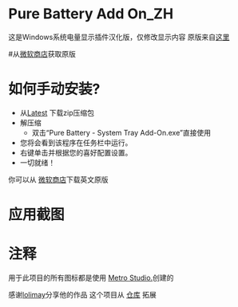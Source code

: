# Pure Battery Add On_ZH
这是Windows系统电量显示插件汉化版，仅修改显示内容
原版来自[这里](https://github.com/medhachaitanya/PureBatteryAnalytics)

#从[微软商店](https://www.microsoft.com/store/productId/9N3HDTNCF6Z8)获取原版

# 如何手动安装?

* 从[Latest](https://github.com/medhachaitanya/PureBatteryAddOnSetup/tree/master/Latest) 下载zip压缩包
* 解压缩
  * 双击“Pure Battery - System Tray Add-On.exe”直接使用
* 您将会看到该程序在任务栏中运行。
* 右键单击并根据您的喜好配置设置。
* 一切就绪！


你可以从 [微软商店](https://www.microsoft.com/en-us/p/pure-battery-analytics/9nblggh4x4k3?activetab=pivot:overviewtab)下载英文原版

# 应用截图


# 注释
用于此项目的所有图标都是使用 [Metro Studio.](https://www.syncfusion.com/downloads/metrostudio)创建的


感谢[lolimay](https://github.com/lolimay)分享他的作品
 这个项目从 [仓库](https://github.com/lolimay/PercentageBatteryIcon) 拓展
